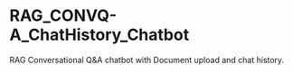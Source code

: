 # RAG_CONVQ-A_ChatHistory_Chatbot
RAG Conversational Q&amp;A chatbot with Document upload and chat history.
